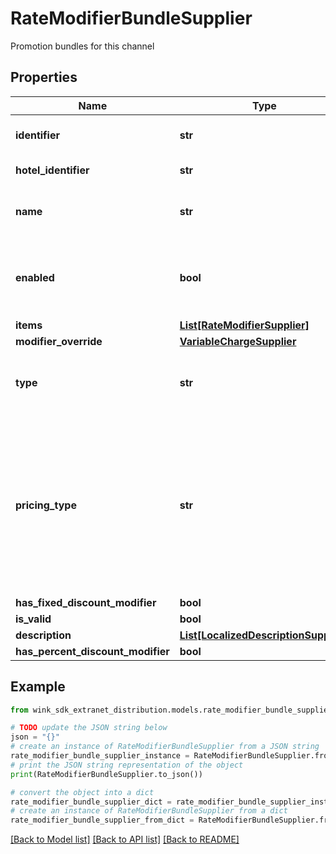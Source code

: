 # RateModifierBundleSupplier

Promotion bundles for this channel

## Properties

Name | Type | Description | Notes
------------ | ------------- | ------------- | -------------
**identifier** | **str** | Unique record identifier | 
**hotel_identifier** | **str** | Hotel identifier. | 
**name** | **str** | Internal name of promotion ancillary. | 
**enabled** | **bool** | Whether this promotion ancillary is enabled or not. | [default to True]
**items** | [**List[RateModifierSupplier]**](RateModifierSupplier.md) |  | 
**modifier_override** | [**VariableChargeSupplier**](VariableChargeSupplier.md) |  | [optional] 
**type** | **str** | Required if manual override modifier is not null | [optional] 
**pricing_type** | **str** | Determines whether this discount should be applied per night, per stay or per person - per night; Required if amount override is not null | [optional] 
**has_fixed_discount_modifier** | **bool** |  | [optional] 
**is_valid** | **bool** |  | [optional] 
**description** | [**List[LocalizedDescriptionSupplier]**](LocalizedDescriptionSupplier.md) |  | [optional] 
**has_percent_discount_modifier** | **bool** |  | [optional] 

## Example

```python
from wink_sdk_extranet_distribution.models.rate_modifier_bundle_supplier import RateModifierBundleSupplier

# TODO update the JSON string below
json = "{}"
# create an instance of RateModifierBundleSupplier from a JSON string
rate_modifier_bundle_supplier_instance = RateModifierBundleSupplier.from_json(json)
# print the JSON string representation of the object
print(RateModifierBundleSupplier.to_json())

# convert the object into a dict
rate_modifier_bundle_supplier_dict = rate_modifier_bundle_supplier_instance.to_dict()
# create an instance of RateModifierBundleSupplier from a dict
rate_modifier_bundle_supplier_from_dict = RateModifierBundleSupplier.from_dict(rate_modifier_bundle_supplier_dict)
```
[[Back to Model list]](../README.md#documentation-for-models) [[Back to API list]](../README.md#documentation-for-api-endpoints) [[Back to README]](../README.md)


